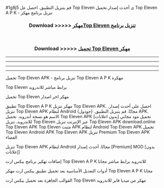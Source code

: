 #1g8j5 قم بتنزيل التطبيق. احصل عل Top Eleven  ى أحدث إصدار.تحميل Top Eleven  A P K - تنزيل برنامج مهكر



<div align="center">
<h3>Download >>>>> <a href="https://ar-sites.web.app/?ar= Top Eleven ">مهكرTop Eleven  تنزيل برنامج</a></h3><br>

<h3>Download >>>>> <a href="https://ar-sites.web.app/?ar= Top Eleven ">تحميل Top Eleven  مهكر</a></h3>
</div>


----------------------------------------------------------

----------------------------------------------------------

----------------------------------------------------------

----------------------------------------------------------


تحميل Top Eleven  APK - تنزيل برنامج Top Eleven  A P K مهكرة

Top Eleven  برابط مباشر للاندرويد

تحميل Top Eleven  مهكر اخر اصدار

تطبيق Top Eleven  A P K مهكر
تنزيل Top Eleven  APK. احصل على أحدث إصدار.
تنزيل Top Eleven  APK لنظام Android مجانًا.
قم بتنزيل التطبيق. {جودول} APK. الاسم هو نسخة أندرويد.
تحميل Top Eleven  APK [بدون اعلانات]
تحميل مود مجاني للاندرويد.
تنزيل Top Eleven  عبر الإنترنت
تنزيل Top Eleven  APK
download.online Top Eleven  APK
Top Eleven  مثبت APK لنظام Android
Top Eleven  APK
تحميل Top Eleven  Android APK
Top Eleven  APK تنزيل Premium
Top Eleven  APK الفضاء

تنزيل Top Eleven  APK لنظام Android مجانًا. أحدث إصدار [Premium] MOD [بدون إعلانات]

إضافات تهكير برنامج بيكس ارت Top Eleven  A P K للاندرويد برابط مباشر مجانا

أدوات التعديل الأساسية بعد تحميل تطبيق بيكس ارت مهكر Top Eleven  A P K مجانا

القوالب الجاهزة بعد تحميل بيكس ارت Top Eleven  مهكر من ميديا فاير للاندرويد



